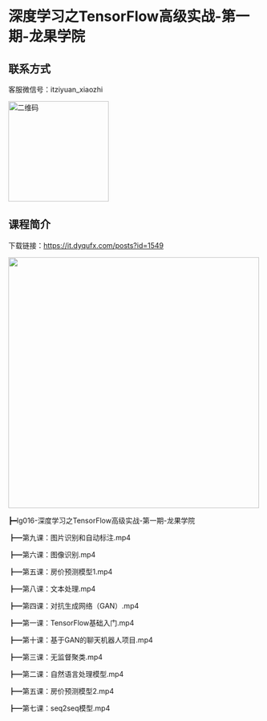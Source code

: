 # 深度学习之TensorFlow高级实战-第一期-龙果学院

## 联系方式

客服微信号：itziyuan_xiaozhi

<img src="https://ziyuanyun.oss-cn-guangzhou.aliyuncs.com/common/20240614073449/666b82192834a.jpg" width="200" height="200" alt="二维码">

## 课程简介

下载链接：https://it.dyqufx.com/posts?id=1549

<img src="https://ziyuanyun.oss-cn-guangzhou.aliyuncs.com/yun/20240515224330/6644ca120433b.jpg" width="500" alt="">

  ┣━lg016-深度学习之TensorFlow高级实战-第一期-龙果学院

 ┣━第九课：图片识别和自动标注.mp4

 ┣━第六课：图像识别.mp4

 ┣━第五课：房价预测模型1.mp4

 ┣━第八课：文本处理.mp4

 ┣━第四课：对抗生成网络（GAN）.mp4

 ┣━第一课：TensorFlow基础入门.mp4

 ┣━第十课：基于GAN的聊天机器人项目.mp4

 ┣━第三课：无监督聚类.mp4

 ┣━第二课：自然语言处理模型.mp4

 ┣━第五课：房价预测模型2.mp4

 ┣━第七课：seq2seq模型.mp4

  